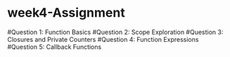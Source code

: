 # week4-Assignment
#Question 1: Function Basics
#Question 2: Scope Exploration
#Question 3: Closures and Private Counters
#Question 4: Function Expressions
#Question 5: Callback Functions